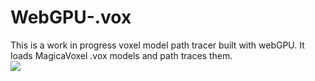 # WebGPU-.vox

This is a work in progress voxel model path tracer built with webGPU. It loads MagicaVoxel .vox models and path traces them.<br>
![](https://live.staticflickr.com/65535/53136225473_a2d66e2962_c.jpg)
